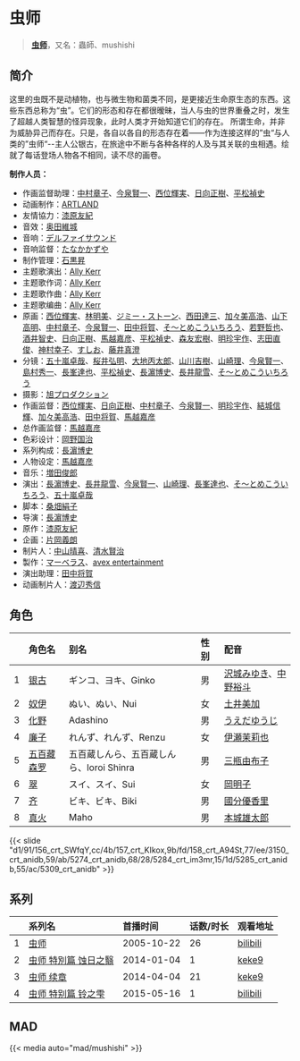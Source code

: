 # 虫师


> <u>**[虫师](https://bgm.tv/subject/340)**</u>，又名：蟲師、mushishi

## 简介

这里的虫既不是动植物，也与微生物和菌类不同，是更接近生命原生态的东西。这些东西总称为“虫”。它们的形态和存在都很暧昧，当人与虫的世界重叠之时，发生了超越人类智慧的怪异现象，此时人类才开始知道它们的存在。 
所谓生命，并非为威胁异己而存在。只是，各自以各自的形态存在着——作为连接这样的”虫“与人类的”虫师“--主人公银古，在旅途中不断与各种各样的人及与其关联的虫相遇。绘就了每话登场人物各不相同，读不尽的画卷。

**制作人员：**
- 作画监督助理：[中村章子](https://bgm.tv/person/3310)、[今泉賢一](https://bgm.tv/person/1137)、[西位輝実](https://bgm.tv/person/6847)、[日向正樹](https://bgm.tv/person/19948)、[平松禎史](https://bgm.tv/person/1756)
- 动画制作：[ARTLAND](https://bgm.tv/person/7118)
- 友情協力：[漆原友紀](https://bgm.tv/person/2915)
- 音效：[奥田維城](https://bgm.tv/person/28239)
- 音响：[デルファイサウンド](https://bgm.tv/person/29859)
- 音响监督：[たなかかずや](https://bgm.tv/person/38)
- 制作管理：[石黒昇](https://bgm.tv/person/1483)
- 主题歌演出：[Ally Kerr](https://bgm.tv/person/20210)
- 主题歌作词：[Ally Kerr](https://bgm.tv/person/20210)
- 主题歌作曲：[Ally Kerr](https://bgm.tv/person/20210)
- 主题歌编曲：[Ally Kerr](https://bgm.tv/person/20210)
- 原画：[西位輝実](https://bgm.tv/person/6847)、[林明美](https://bgm.tv/person/146)、[ジミー・ストーン](https://bgm.tv/person/14397)、[西田達三](https://bgm.tv/person/12595)、[加々美高浩](https://bgm.tv/person/3553)、[山下高明](https://bgm.tv/person/2648)、[中村章子](https://bgm.tv/person/3310)、[今泉賢一](https://bgm.tv/person/1137)、[田中将賀](https://bgm.tv/person/3269)、[そ～とめこういちろう](https://bgm.tv/person/3429)、[若野哲也](https://bgm.tv/person/12786)、[酒井智史](https://bgm.tv/person/21200)、[日向正樹](https://bgm.tv/person/19948)、[馬越嘉彦](https://bgm.tv/person/820)、[平松禎史](https://bgm.tv/person/1756)、[森友宏樹](https://bgm.tv/person/26633)、[明珍宇作](https://bgm.tv/person/13345)、[志田直俊](https://bgm.tv/person/12571)、[神村幸子](https://bgm.tv/person/1202)、[すしお](https://bgm.tv/person/2649)、[藤井真澄](https://bgm.tv/person/11671)
- 分镜：[五十嵐卓哉](https://bgm.tv/person/726)、[桜井弘明](https://bgm.tv/person/28)、[大地丙太郎](https://bgm.tv/person/143)、[山川吉樹](https://bgm.tv/person/958)、[山崎理](https://bgm.tv/person/1123)、[今泉賢一](https://bgm.tv/person/1137)、[島村秀一](https://bgm.tv/person/1361)、[長峯達也](https://bgm.tv/person/1745)、[平松禎史](https://bgm.tv/person/1756)、[長濵博史](https://bgm.tv/person/729)、[長井龍雪](https://bgm.tv/person/3179)、[そ～とめこういちろう](https://bgm.tv/person/3429)
- 摄影：[旭プロダクション](https://bgm.tv/person/6065)
- 作画监督：[西位輝実](https://bgm.tv/person/6847)、[日向正樹](https://bgm.tv/person/19948)、[中村章子](https://bgm.tv/person/3310)、[今泉賢一](https://bgm.tv/person/1137)、[明珍宇作](https://bgm.tv/person/13345)、[結城信輝](https://bgm.tv/person/479)、[加々美高浩](https://bgm.tv/person/3553)、[田中将賀](https://bgm.tv/person/3269)、[馬越嘉彦](https://bgm.tv/person/820)
- 总作画监督：[馬越嘉彦](https://bgm.tv/person/820)
- 色彩设计：[岡野国治](https://bgm.tv/person/2919)
- 系列构成：[長濵博史](https://bgm.tv/person/729)
- 人物设定：[馬越嘉彦](https://bgm.tv/person/820)
- 音乐：[増田俊郎](https://bgm.tv/person/113)
- 演出：[長濵博史](https://bgm.tv/person/729)、[長井龍雪](https://bgm.tv/person/3179)、[今泉賢一](https://bgm.tv/person/1137)、[山崎理](https://bgm.tv/person/1123)、[長峯達也](https://bgm.tv/person/1745)、[そ～とめこういちろう](https://bgm.tv/person/3429)、[五十嵐卓哉](https://bgm.tv/person/726)
- 脚本：[桑畑絹子](https://bgm.tv/person/2916)
- 导演：[長濵博史](https://bgm.tv/person/729)
- 原作：[漆原友紀](https://bgm.tv/person/2915)
- 企画：[片岡義朗](https://bgm.tv/person/1346)
- 制片人：[中山晴喜](https://bgm.tv/person/2374)、[清水賢治](https://bgm.tv/person/441)
- 製作：[マーベラス](https://bgm.tv/person/8094)、[avex entertainment](https://bgm.tv/person/3080)
- 演出助理：[田中将賀](https://bgm.tv/person/3269)
- 动画制片人：[渡辺秀信](https://bgm.tv/person/58725)

## 角色

|     |   角色名   |   别名  | 性别 |  配音  |
|:--- |:------  |:----      |:---  |:--   |
| 1 | [银古](https://bgm.tv/character/156) | ギンコ、ヨキ、Ginko | 男 | [沢城みゆき](https://bgm.tv/person/4244)、[中野裕斗](https://bgm.tv/person/4846) |
| 2 | [奴伊](https://bgm.tv/character/157) | ぬい、ぬい、Nui | 女 | [土井美加](https://bgm.tv/person/4008) |
| 3 | [化野](https://bgm.tv/character/158) | Adashino | 男 | [うえだゆうじ](https://bgm.tv/person/4657) |
| 4 | [廉子](https://bgm.tv/character/3150) | れんず、れんず、Renzu | 女 | [伊瀬茉莉也](https://bgm.tv/person/4769) |
| 5 | [五百藏森罗](https://bgm.tv/character/5274) | 五百蔵しんら、五百蔵しんら、Ioroi Shinra | 男 | [三瓶由布子](https://bgm.tv/person/4667) |
| 6 | [翠](https://bgm.tv/character/5284) | スイ、スイ、Sui | 女 | [岡明子](https://bgm.tv/person/5499) |
| 7 | [齐](https://bgm.tv/character/5285) | ビキ、ビキ、Biki | 男 | [國分優香里](https://bgm.tv/person/4840) |
| 8 | [真火](https://bgm.tv/character/5309) | Maho | 男 | [本城雄太郎](https://bgm.tv/person/5165) |

{{< slide "d1/91/156_crt_SWfqY,cc/4b/157_crt_KIkox,9b/fd/158_crt_A94St,77/ee/3150_crt_anidb,59/ab/5274_crt_anidb,68/28/5284_crt_im3mr,15/1d/5285_crt_anidb,55/ac/5309_crt_anidb" >}}

## 系列

|     | 系列名         | 首播时间       | 话数/时长 | 观看地址                                                      |
| :-- | :---------- | :--------- | :---- | :-------------------------------------------------------- |
| 1   |[虫师](https://bgm.tv/subject/340)| 2005-10-22 | 26    | [bilibili](https://www.bilibili.com/bangumi/play/ep30872) |
| 2   |[虫师 特別篇 蚀日之翳](https://bgm.tv/subject/88473)| 2014-01-04 | 1     | [keke9](https://www.keke9.app/play/114821-4-202254.html)  |
| 3   |[虫师 续章](https://bgm.tv/subject/92705)| 2014-04-04 | 21    | [keke9](https://www.keke9.app/play/20509-4-139111.html)   |
| 4   |[虫师 特别篇 铃之雫](https://bgm.tv/subject/106207)| 2015-05-16 | 1     | [bilibili](https://www.bilibili.com/bangumi/play/ss2648)  |

## MAD

{{< media  auto="mad/mushishi"  >}}
